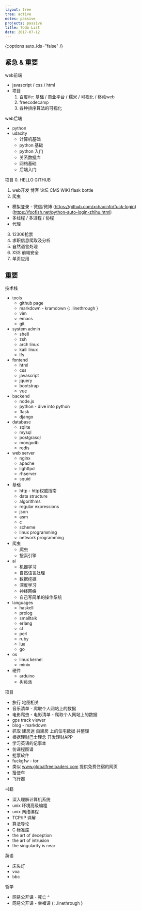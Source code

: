 ```yaml
---
layout: tree
tree: active
notes: passive
projects: passive
title: Todo List
date: 2017-07-12
---
```



{::options auto_ids="false" /}


## 紧急 & 重要

web前端
* javascript / css / html
* 项目
  1. 百度ife: 基础 / 商业平台 / 糯米 / 可视化 / 移动web
  2. freecodecamp
  3. 各种排序算法的可视化

web后端
* python
* udacity
  * 计算机基础
  * python 基础
  * python 入门
  * 关系数据库
  * 网络基础
  * 后端入门

项目
0. HELLO GITHUB
1. web开发 博客 论坛 CMS WIKI flask bottle
2. 爬虫
  * 模拟登录 - 微信/微博 (https://github.com/xchaoinfo/fuck-login) (https://foofish.net/python-auto-login-zhihu.html)
  * 多线程 / 多进程 / 协程
  * 代理
3. 12306抢票
4. 求职信息爬取及分析
5. 自然语言处理
6. XSS 前端安全
7. 单页应用


## 重要

技术栈
* tools
  * github page
  * markdown - kramdown
  {: .linethrough }
  * vim
  * emacs
  * git
* system admin
  * shell
  * zsh
  * arch linux
  * kaili linux
  * lfs
* fontend
  * html
  * css
  * javascript
  * jquery
  * bootstrap
  * vue
* backend
  * node.js
  * python - dive into python
  * flask
  * django
* database
  * sqlite
  * mysql
  * postgrasql
  * mongodb
  * redis
* web server
  * nginx
  * apache
  * lighttpd
  * rhserver
  * squid
* 基础
  * http - http权威指南
  * data structure
  * algorithms
  * regular expressions
  * json
  * asm
  * c
  * scheme
  * linux programming
  * network programming
* 爬虫
  * 爬虫
  * 搜索引擎
* ai
  * 机器学习
  * 自然语言处理
  * 数据挖掘
  * 深度学习
  * 神经网络
  * 自己写简单的操作系统
* languages
  * haskell
  * prolog
  * smalltalk
  * erlang
  * cl
  * perl
  * ruby
  * lua
  * go
* os
  * linux kernel
  * minix
* 硬件
  * arduino
  * 树莓派

项目
* 旅行 地图相关
* 音乐清单 - 爬取个人网站上的数据
* 电影爬虫 - 电影清单 - 爬取个人网站上的数据
* gps track viewer
* blog - markdown
* 抓取 建房迷 自建房 上的住宅数据 并整理
* 根据理财巴士理念 开发理财APP
* 学习英语的记事本
* 仿课程图谱
* 抢票软件
* fuckgfw - tor
* 类似 www.globalfreeloaders.com 提供免费住宿的网页
* 搭便车
* 飞行器

书籍
* 深入理解计算机系统
* unix 环境高级编程
* unix 网络编程
* TCP/IP 详解
* 算法导论
* C 标准库
* the art of deception
* the art of intrusion
* the singularity is near

英语
* 床头灯
* voa
* bbc

哲学
* 网易公开课 - 死亡
^
* 网易公开课 - 幸福课
{: .linethrough }

